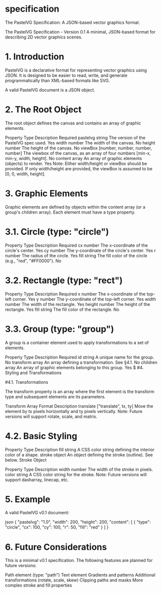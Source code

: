 # specification
The PastelVG Specification: A JSON-based vector graphics format.

The PastelVG Specification - Version 0.1
A minimal, JSON-based format for describing 2D vector graphics scenes.

# 1. Introduction

PastelVG is a declarative format for representing vector graphics using JSON. It is designed to be easier to read, write, and generate programmatically than XML-based formats like SVG.

A valid PastelVG document is a JSON object.

# 2. The Root Object

The root object defines the canvas and contains an array of graphic elements.

Property	Type	Description	Required
pastelvg	string	The version of the PastelVG spec used.	Yes
width	number	The width of the canvas.	No
height	number	The height of the canvas.	No
viewBox	[number, number, number, number]	The viewbox of the canvas, as an array of four numbers [min-x, min-y, width, height].	No
content	array	An array of graphic elements (objects) to render.	Yes
Note: Either width/height or viewBox should be provided. If only width/height are provided, the viewBox is assumed to be [0, 0, width, height].

# 3. Graphic Elements

Graphic elements are defined by objects within the content array (or a group's children array). Each element must have a type property.

# 3.1. Circle (type: "circle")

Property	Type	Description	Required
cx	number	The x-coordinate of the circle's center.	Yes
cy	number	The y-coordinate of the circle's center.	Yes
r	number	The radius of the circle.	Yes
fill	string	The fill color of the circle (e.g., "red", "#FF0000").	No
# 3.2. Rectangle (type: "rect")

Property	Type	Description	Required
x	number	The x-coordinate of the top-left corner.	Yes
y	number	The y-coordinate of the top-left corner.	Yes
width	number	The width of the rectangle.	Yes
height	number	The height of the rectangle.	Yes
fill	string	The fill color of the rectangle.	No
# 3.3. Group (type: "group")

A group is a container element used to apply transformations to a set of elements.

Property	Type	Description	Required
id	string	A unique name for the group.	No
transform	array	An array defining a transformation. See §4.1.	No
children	array	An array of graphic elements belonging to this group.	Yes
$ #4. Styling and Transformations

#4.1. Transformations

The transform property is an array where the first element is the transform type and subsequent elements are its parameters.

Transform	Array Format	Description
translate	["translate", tx, ty]	Move the element by tx pixels horizontally and ty pixels vertically.
Note: Future versions will support rotate, scale, and matrix.

# 4.2. Basic Styling

Property	Type	Description
fill	string	A CSS color string defining the interior color of a shape.
stroke	object	An object defining the stroke (outline). See below.
Stroke Object

Property	Type	Description
width	number	The width of the stroke in pixels.
color	string	A CSS color string for the stroke.
Note: Future versions will support dasharray, linecap, etc.

# 5. Example

A valid PastelVG v0.1 document:

json
{
  "pastelvg": "1.0",
  "width": 200,
  "height": 200,
  "content": [
    {
      "type": "circle",
      "cx": 100,
      "cy": 100,
      "r": 50,
      "fill": "red"
    }
  ]
}

# 6. Future Considerations

This is a minimal v0.1 specification. The following features are planned for future versions:

Path element (type: "path")
Text element
Gradients and patterns
Additional transformations (rotate, scale, skew)
Clipping paths and masks
More complex stroke and fill properties

